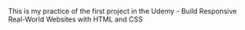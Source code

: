 This is my practice of the first project in the Udemy - Build Responsive Real-World Websites with HTML and CSS
